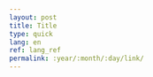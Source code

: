 ```yaml
---
layout: post
title: Title
type: quick
lang: en
ref: lang_ref
permalink: :year/:month/:day/link/
---
```

